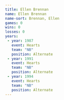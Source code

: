 ```yaml
---
title: Ellen Brennan
name: Ellen Brennan
name-sort: Brennan, Ellen
games: 0
wins: 0
losses: 0
years:
 - year: 1987
   event: Hearts
   team: "NB"
   position: Alternate
 - year: 1991
   event: Hearts
   team: "NB"
   position: Alternate
 - year: 1994
   event: Hearts
   team: "NB"
   position: Alternate
---
```

